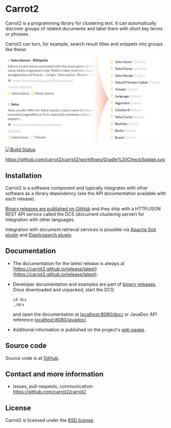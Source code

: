 Carrot2
=======

Carrot2 is a programming library for clustering text. It can automatically 
discover groups of related documents and label them with short key terms 
or phrases.

Carrot2 can turn, for example, search result titles and snippets into 
groups like these:

![Search result titles and snippets and corresponding cluster labels (right).](doc/src/content/images/carrot2-intro-example-light.png "")


[![Build Status](https://travis-ci.org/carrot2/carrot2.svg?branch=master)](https://travis-ci.org/carrot2/carrot2)

https://github.com/carrot2/carrot2/workflows/Gradle%20Check/badge.svg

Installation
------------

Carrot2 is a software component and typically integrates with other software
as a library dependency (see the API documentation available with each release).

[Binary releases are published on GitHub](https://github.com/carrot2/carrot2/releases) and they 
ship with a HTTP/JSON REST API service called the DCS 
(document clustering server) for integration with other languages.

Integration with document retrieval services is possible
via [Apache Solr plugin](https://lucene.apache.org/solr/guide/result-clustering.html) 
and [Elasticsearch plugin](https://github.com/carrot2/elasticsearch-carrot2).


Documentation
-------------

* The documentation for the latest release is always at 
  [https://carrot2.github.io/release/latest](https://carrot2.github.io/release/latest).

* Developer documentation and examples are part of
  [binary releases](https://github.com/carrot2/carrot2/releases).
  Once downloaded and unpacked, start the DCS:

  ```shell script
  cd dcs
  ./dcs
  ```

  and open the documentation at [localhost:8080/doc/](http://localhost:8080/doc/) or
  JavaDoc API reference [localhost:8080/javadoc/](http://localhost:8080/javadoc/).

* Additional information is published on the project's 
  [wiki pages](https://github.com/carrot2/carrot2/wiki).


Source code
-----------

Source code is at [GitHub](https://github.com/carrot2/carrot2). 


Contact and more information
----------------------------

* Issues, pull-requests, communication:  
  https://github.com/carrot2/carrot2

License
-------

Carrot2 is licensed under the [BSD license](carrot2.LICENSE). 
